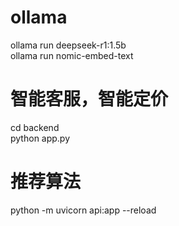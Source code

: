 # ollama
ollama run deepseek-r1:1.5b    
ollama run nomic-embed-text  


# 智能客服，智能定价
cd backend    
python app.py 

# 推荐算法
python -m uvicorn api:app --reload   